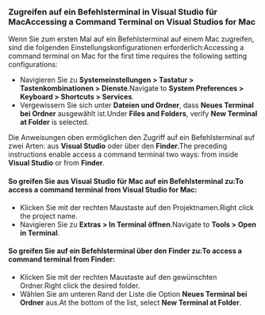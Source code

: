 ### <a name="accessing-a-command-terminal-on-visual-studios-for-mac"></a><span data-ttu-id="5bb80-101">Zugreifen auf ein Befehlsterminal in Visual Studio für Mac</span><span class="sxs-lookup"><span data-stu-id="5bb80-101">Accessing a Command Terminal on Visual Studios for Mac</span></span>

<span data-ttu-id="5bb80-102">Wenn Sie zum ersten Mal auf ein Befehlsterminal auf einem Mac zugreifen, sind die folgenden Einstellungskonfigurationen erforderlich:</span><span class="sxs-lookup"><span data-stu-id="5bb80-102">Accessing a command terminal on Mac for the first time requires the following setting configurations:</span></span>

* <span data-ttu-id="5bb80-103">Navigieren Sie zu **Systemeinstellungen > Tastatur > Tastenkombinationen > Dienste**.</span><span class="sxs-lookup"><span data-stu-id="5bb80-103">Navigate to **System Preferences > Keyboard > Shortcuts > Services**.</span></span>
* <span data-ttu-id="5bb80-104">Vergewissern Sie sich unter **Dateien und Ordner**, dass **Neues Terminal bei Ordner** ausgewählt ist.</span><span class="sxs-lookup"><span data-stu-id="5bb80-104">Under **Files and Folders**, verify **New Terminal at Folder** is selected.</span></span>

<span data-ttu-id="5bb80-105">Die Anweisungen oben ermöglichen den Zugriff auf ein Befehlsterminal auf zwei Arten: aus **Visual Studio** oder über den **Finder**.</span><span class="sxs-lookup"><span data-stu-id="5bb80-105">The preceding instructions enable access a command terminal two ways: from inside **Visual Studio** or from **Finder**.</span></span> 

#### <a name="to-access-a-command-terminal-from-visual-studio-for-mac"></a><span data-ttu-id="5bb80-106">So greifen Sie aus Visual Studio für Mac auf ein Befehlsterminal zu:</span><span class="sxs-lookup"><span data-stu-id="5bb80-106">To access a command terminal from Visual Studio for Mac:</span></span>

* <span data-ttu-id="5bb80-107">Klicken Sie mit der rechten Maustaste auf den Projektnamen.</span><span class="sxs-lookup"><span data-stu-id="5bb80-107">Right click the project name.</span></span>
* <span data-ttu-id="5bb80-108">Navigieren Sie zu **Extras > In Terminal öffnen**.</span><span class="sxs-lookup"><span data-stu-id="5bb80-108">Navigate to **Tools > Open in Terminal**.</span></span>

#### <a name="to-access-a-command-terminal-from-finder"></a><span data-ttu-id="5bb80-109">So greifen Sie auf ein Befehlsterminal über den Finder zu:</span><span class="sxs-lookup"><span data-stu-id="5bb80-109">To access a command terminal from Finder:</span></span>

* <span data-ttu-id="5bb80-110">Klicken Sie mit der rechten Maustaste auf den gewünschten Ordner.</span><span class="sxs-lookup"><span data-stu-id="5bb80-110">Right click the desired folder.</span></span>
* <span data-ttu-id="5bb80-111">Wählen Sie am unteren Rand der Liste die Option **Neues Terminal bei Ordner** aus.</span><span class="sxs-lookup"><span data-stu-id="5bb80-111">At the bottom of the list, select **New Terminal at Folder**.</span></span>
